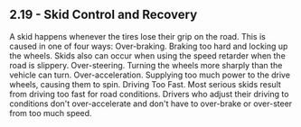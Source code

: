 ## 2.19 - Skid Control and Recovery
A skid happens whenever the tires lose their grip on the road. This is caused in one of four ways:
Over-braking. Braking too hard and locking up the wheels. Skids also can occur when using the speed retarder when the road is slippery.
Over-steering. Turning the wheels more sharply than the vehicle can turn.
Over-acceleration. Supplying too much power to the drive wheels, causing them to spin.
Driving Too Fast. Most serious skids result from driving too fast for road conditions. Drivers who adjust their driving to conditions don't over-accelerate and don't have to over-brake or over-steer from too much speed.